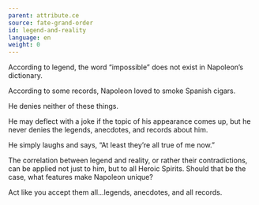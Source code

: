 ```yaml
---
parent: attribute.ce
source: fate-grand-order
id: legend-and-reality
language: en
weight: 0
---
```


According to legend, the word “impossible” does not exist in Napoleon’s dictionary.

According to some records, Napoleon loved to smoke Spanish cigars.

He denies neither of these things.

He may deflect with a joke if the topic of his appearance comes up, but he never denies the legends, anecdotes, and records about him.

He simply laughs and says, “At least they’re all true of me now.”

The correlation between legend and reality, or rather their contradictions, can be applied not just to him, but to all Heroic Spirits. Should that be the case, what features make Napoleon unique?

Act like you accept them all…legends, anecdotes, and all records.
